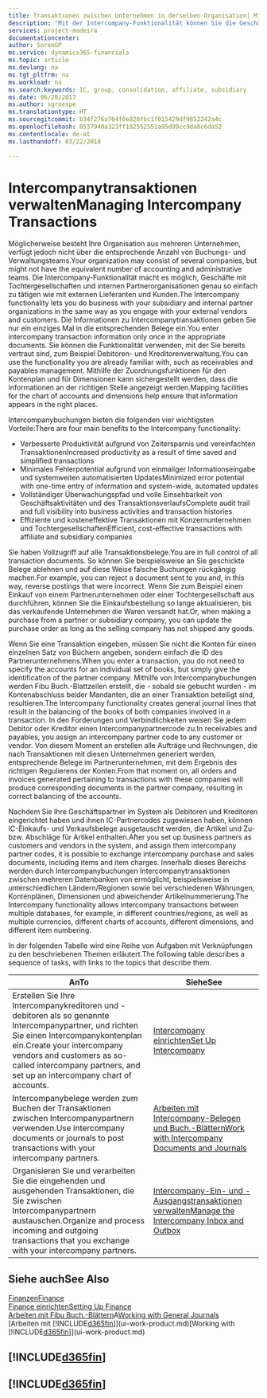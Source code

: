 ```yaml
---
title: Transaktionen zwischen Unternehmen in derselben Organisation| Microsoft Docs
description: "Mit der Intercompany-Funktionalität können Sie die Geschäftsvorgänge und - transaktionen zwischen Unternehmen innerhalb derselben Organisation vereinfachen."
services: project-madeira
documentationcenter: 
author: SorenGP
ms.service: dynamics365-financials
ms.topic: article
ms.devlang: na
ms.tgt_pltfrm: na
ms.workload: na
ms.search.keywords: IC, group, consolidation, affiliate, subsidiary
ms.date: 06/20/2017
ms.author: sgroespe
ms.translationtype: HT
ms.sourcegitcommit: b34f276a764f0e828fbc1f015429df9852242a4c
ms.openlocfilehash: 0537940a323ff102552551a95d99cc9da8c6da52
ms.contentlocale: de-at
ms.lasthandoff: 03/22/2018

---
```

# <a name="managing-intercompany-transactions"></a><span data-ttu-id="5bcf7-103">Intercompanytransaktionen verwalten</span><span class="sxs-lookup"><span data-stu-id="5bcf7-103">Managing Intercompany Transactions</span></span>
<span data-ttu-id="5bcf7-104">Möglicherweise besteht Ihre Organisation aus mehreren Unternehmen, verfügt jedoch nicht über die entsprechende Anzahl von Buchungs- und Verwaltungsteams.</span><span class="sxs-lookup"><span data-stu-id="5bcf7-104">Your organization may consist of several companies, but might not have the equivalent number of accounting and administrative teams.</span></span> <span data-ttu-id="5bcf7-105">Die Intercompany-Funktionalität macht es möglich, Geschäfte mit Tochtergesellschaften und internen Partnerorganisationen genau so einfach zu tätigen wie mit externen Lieferanten und Kunden.</span><span class="sxs-lookup"><span data-stu-id="5bcf7-105">The Intercompany functionality lets you do business with your subsidiary and internal partner organizations in the same way as you engage with your external vendors and customers.</span></span> <span data-ttu-id="5bcf7-106">Die Informationen zu Intercompanytransaktionen geben Sie nur ein einziges Mal in die entsprechenden Belege ein.</span><span class="sxs-lookup"><span data-stu-id="5bcf7-106">You enter intercompany transaction information only once in the appropriate documents.</span></span> <span data-ttu-id="5bcf7-107">Sie können die Funktionalität verwenden, mit der Sie bereits vertraut sind, zum Beispiel Debitoren- und Kreditorenverwaltung.</span><span class="sxs-lookup"><span data-stu-id="5bcf7-107">You can use the functionality you are already familiar with, such as receivables and payables management.</span></span> <span data-ttu-id="5bcf7-108">Mithilfe der Zuordnungsfunktionen für den Kontenplan und für Dimensionen kann sichergestellt werden, dass die Informationen an der richtigen Stelle angezeigt werden.</span><span class="sxs-lookup"><span data-stu-id="5bcf7-108">Mapping facilities for the chart of accounts and dimensions help ensure that information appears in the right places.</span></span>  

<span data-ttu-id="5bcf7-109">Intercompanybuchungen bieten die folgenden vier wichtigsten Vorteile:</span><span class="sxs-lookup"><span data-stu-id="5bcf7-109">There are four main benefits to the Intercompany functionality:</span></span>  

- <span data-ttu-id="5bcf7-110">Verbesserte Produktivität aufgrund von Zeitersparnis und vereinfachten Transaktionen</span><span class="sxs-lookup"><span data-stu-id="5bcf7-110">Increased productivity as a result of time saved and simplified transactions</span></span>  
- <span data-ttu-id="5bcf7-111">Minimales Fehlerpotential aufgrund von einmaliger Informationseingabe und systemweiten automatisierten Updates</span><span class="sxs-lookup"><span data-stu-id="5bcf7-111">Minimized error potential with one-time entry of information and system-wide, automated updates</span></span>  
- <span data-ttu-id="5bcf7-112">Vollständiger Überwachungspfad und volle Einsehbarkeit von Geschäftsaktivitäten und des Transaktionsverlaufs</span><span class="sxs-lookup"><span data-stu-id="5bcf7-112">Complete audit trail and full visibility into business activities and transaction histories</span></span>  
- <span data-ttu-id="5bcf7-113">Effiziente und kosteneffektive Transaktionen mit Konzernunternehmen und Tochtergesellschaften</span><span class="sxs-lookup"><span data-stu-id="5bcf7-113">Efficient, cost-effective transactions with affiliate and subsidiary companies</span></span>  

<span data-ttu-id="5bcf7-114">Sie haben Vollzugriff auf alle Transaktionsbelege.</span><span class="sxs-lookup"><span data-stu-id="5bcf7-114">You are in full control of all transaction documents.</span></span> <span data-ttu-id="5bcf7-115">So können Sie beispielsweise an Sie geschickte Belege ablehnen und auf diese Weise falsche Buchungen rückgängig machen.</span><span class="sxs-lookup"><span data-stu-id="5bcf7-115">For example, you can reject a document sent to you and, in this way, reverse postings that were incorrect.</span></span> <span data-ttu-id="5bcf7-116">Wenn Sie zum Beispiel einen Einkauf von einem Partnerunternehmen oder einer Tochtergesellschaft aus durchführen, können Sie die Einkaufsbestellung so lange aktualisieren, bis das verkaufende Unternehmen die Waren versandt hat.</span><span class="sxs-lookup"><span data-stu-id="5bcf7-116">Or, when making a purchase from a partner or subsidiary company, you can update the purchase order as long as the selling company has not shipped any goods.</span></span>  

<span data-ttu-id="5bcf7-117">Wenn Sie eine Transaktion eingeben, müssen Sie nicht die Konten für einen einzelnen Satz von Büchern angeben, sondern einfach die ID des Partnerunternehmens.</span><span class="sxs-lookup"><span data-stu-id="5bcf7-117">When you enter a transaction, you do not need to specify the accounts for an individual set of books, but simply give the identification of the partner company.</span></span> <span data-ttu-id="5bcf7-118">Mithilfe von Intercompanybuchungen werden Fibu Buch.-Blattzeilen erstellt, die - sobald sie gebucht wurden - im Kontenabschluss beider Mandanten, die an einer Transaktion beteiligt sind, resultieren.</span><span class="sxs-lookup"><span data-stu-id="5bcf7-118">The Intercompany functionality creates general journal lines that result in the balancing of the books of both companies involved in a transaction.</span></span> <span data-ttu-id="5bcf7-119">In den Forderungen und Verbindlichkeiten weisen Sie jedem Debitor oder Kreditor einen Intercompanypartnercode zu.</span><span class="sxs-lookup"><span data-stu-id="5bcf7-119">In receivables and payables, you assign an intercompany partner code to any customer or vendor.</span></span> <span data-ttu-id="5bcf7-120">Von diesem Moment an erstellen alle Aufträge und Rechnungen, die nach Transaktionen mit diesen Unternehmen generiert werden, entsprechende Belege im Partnerunternehmen, mit dem Ergebnis des richtigen Regulierens der Konten.</span><span class="sxs-lookup"><span data-stu-id="5bcf7-120">From that moment on, all orders and invoices generated pertaining to transactions with these companies will produce corresponding documents in the partner company, resulting in correct balancing of the accounts.</span></span>  

 <span data-ttu-id="5bcf7-121">Nachdem Sie Ihre Geschäftspartner im System als Debitoren und Kreditoren eingerichtet haben und ihnen IC-Partnercodes zugewiesen haben, können IC-Einkaufs- und Verkaufsbelege ausgetauscht werden, die Artikel und Zu- bzw. Abschläge für Artikel enthalten.</span><span class="sxs-lookup"><span data-stu-id="5bcf7-121">After you set up business partners as customers and vendors in the system, and assign them intercompany partner codes, it is possible to exchange intercompany purchase and sales documents, including items and item charges.</span></span> <span data-ttu-id="5bcf7-122">Innerhalb dieses Bereichs werden durch Intercompanybuchungen Intercompanytransaktionen zwischen mehreren Datenbanken von  ermöglicht, beispielsweise in unterschiedlichen Ländern/Regionen sowie bei verschiedenen Währungen, Kontenplänen, Dimensionen und abweichender Artikelnummerierung.</span><span class="sxs-lookup"><span data-stu-id="5bcf7-122">The Intercompany functionality allows intercompany transactions between multiple databases, for example, in different countries/regions, as well as multiple currencies, different charts of accounts, different dimensions, and different item numbering.</span></span>  

<span data-ttu-id="5bcf7-123">In der folgenden Tabelle wird eine Reihe von Aufgaben mit Verknüpfungen zu den beschriebenen Themen erläutert.</span><span class="sxs-lookup"><span data-stu-id="5bcf7-123">The following table describes a sequence of tasks, with links to the topics that describe them.</span></span>

 |<span data-ttu-id="5bcf7-124">An</span><span class="sxs-lookup"><span data-stu-id="5bcf7-124">To</span></span> |<span data-ttu-id="5bcf7-125">Siehe</span><span class="sxs-lookup"><span data-stu-id="5bcf7-125">See</span></span>|
 |---|---|
 |<span data-ttu-id="5bcf7-126">Erstellen Sie Ihre Intercompanykreditoren und -debitoren als so genannte Intercompanypartner, und richten Sie einen Intercompanykontenplan ein.</span><span class="sxs-lookup"><span data-stu-id="5bcf7-126">Create your intercompany vendors and customers as so-called intercompany partners, and set up an intercompany chart of accounts.</span></span>|[<span data-ttu-id="5bcf7-127">Intercompany einrichten</span><span class="sxs-lookup"><span data-stu-id="5bcf7-127">Set Up Intercompany</span></span>](intercompany-how-setup.md)|
 |<span data-ttu-id="5bcf7-128">Intercompanybelege werden zum Buchen der Transaktionen zwischen Intercompanypartnern verwenden.</span><span class="sxs-lookup"><span data-stu-id="5bcf7-128">Use intercompany documents or journals to post transactions with your intercompany partners.</span></span>|[<span data-ttu-id="5bcf7-129">Arbeiten mit Intercompany-Belegen und Buch.-Blättern</span><span class="sxs-lookup"><span data-stu-id="5bcf7-129">Work with Intercompany Documents and Journals</span></span>](intercompany-how-work-documents-journals.md)|
 |<span data-ttu-id="5bcf7-130">Organisieren Sie und verarbeiten Sie die eingehenden und ausgehenden Transaktionen, die Sie zwischen Intercompanypartnern austauschen.</span><span class="sxs-lookup"><span data-stu-id="5bcf7-130">Organize and process incoming and outgoing transactions that you exchange with your intercompany partners.</span></span>|[<span data-ttu-id="5bcf7-131">Intercompany-Ein- und -Ausgangstransaktionen verwalten</span><span class="sxs-lookup"><span data-stu-id="5bcf7-131">Manage the Intercompany Inbox and Outbox</span></span>](intercompany-how-manage-intercompany-inbox.md)|

## <a name="see-also"></a><span data-ttu-id="5bcf7-132">Siehe auch</span><span class="sxs-lookup"><span data-stu-id="5bcf7-132">See Also</span></span>
[<span data-ttu-id="5bcf7-133">Finanzen</span><span class="sxs-lookup"><span data-stu-id="5bcf7-133">Finance</span></span>](finance.md)  
[<span data-ttu-id="5bcf7-134">Finance einrichten</span><span class="sxs-lookup"><span data-stu-id="5bcf7-134">Setting Up Finance</span></span>](finance-setup-finance.md)  
<span data-ttu-id="5bcf7-135">[Arbeiten mit Fibu Buch.-Blättern](ui-work-general-journals.md)A</span><span class="sxs-lookup"><span data-stu-id="5bcf7-135">[Working with General Journals](ui-work-general-journals.md)</span></span>  
<span data-ttu-id="5bcf7-136">[Arbeiten mit [!INCLUDE[d365fin](includes/d365fin_md.md)]](ui-work-product.md)</span><span class="sxs-lookup"><span data-stu-id="5bcf7-136">[Working with [!INCLUDE[d365fin](includes/d365fin_md.md)]](ui-work-product.md)</span></span>

## [!INCLUDE[d365fin](includes/free_trial_md.md)]  
## [!INCLUDE[d365fin](includes/training_link_md.md)]


